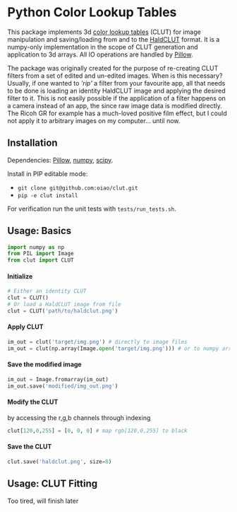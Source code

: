 # Python Color Lookup Tables
This package implements 3d [color lookup tables](https://en.wikipedia.org/wiki/3D_lookup_table)
(CLUT) for image manipulation and saving/loading from and to the
[HaldCLUT](http://www.quelsolaar.com/technology/clut.html) format.
It is a numpy-only implementation in the scope of CLUT generation and application
to 3d arrays.
All IO operations are handled by [Pillow](https://github.com/python-pillow/Pillow).

The package was originally created for the purpose of re-creating CLUT filters from a set of edited and un-edited
images.
When is this necessary? Usually, if one wanted to _'rip'_ a filter from your favourite app,
all that needs to be done is loading an identity HaldCLUT image and applying the desired filter to it.
This is not easily possible if the application of a filter happens on a camera instead of an app,
the since raw image data is modified directly.
The Ricoh GR for example has a much-loved positive film effect,
but I could not apply it to arbitrary images on my computer... until now.







## Installation
Dependencies:
[Pillow](https://github.com/python-pillow/Pillow),
[numpy](https://numpy.org/),
[scipy](https://www.scipy.org/).

Install in PIP editable mode:
* `git clone git@github.com:oiao/clut.git`
* `pip -e clut install`

For verification run the unit tests with `tests/run_tests.sh`.

## Usage: Basics
``` python
import numpy as np
from PIL import Image
from clut import CLUT
```

#### Initialize
``` python
# Either an identity CLUT
clut = CLUT()
# Or load a HaldCLUT image from file
clut = CLUT('path/to/haldclut.png')
```

#### Apply CLUT
``` python
im_out = clut('target/img.png') # directly to image files
im_out = clut(np.array(Image.open('target/img.png'))) # or to numpy arrays
```

#### Save the modified image
``` python
im_out = Image.fromarray(im_out)
im_out.save('modified/img_out.png')
```

#### Modify the CLUT
by accessing the r,g,b channels through indexing
``` python
clut[120,0,255] = [0, 0, 0] # map rgb[120,0,255] to black
```

#### Save the CLUT
``` python
clut.save('haldclut.png', size=8)
```

## Usage: CLUT Fitting
Too tired, will finish later
